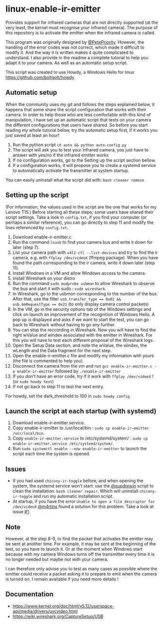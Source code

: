 # linux-enable-ir-emitter
Provides support for infrared cameras that are not directly supported (at the very least, the kernel must recognise your infrared camera). The purpose of this repository is to activate the emitter when the infrared camera is called. 

This program was originally designed by [@PetePriority](https://github.com/PetePriority/chicony-ir-toggle). However, the handling of the error codes was not correct, which made it difficult to modify it. And the way it is written makes it quite complicated to understand. I also provide in the readme a complete tutorial to help you adapt it to your camera. As well as an automatic setup script. 

This script was created to use Howdy, a Windows Hello for linux <https://github.com/boltgolt/howdy>.

## Automatic setup
When the community uses my git and follows the steps explained below, it happens that some share the script configuration that works with their camera. 
In order to help those who are less comfortable with this kind of manipulation, I have set up an automatic script that tests on your camera the different configurations that users have shared. 
So before you start reading my whole tutorial below, try the automatic setup first, if it works you just saved at least an hour! 

1. Run the python script `cd auto && python auto-config.py`
2. The script will ask you to test your infrared camera, you just have to answer with yes/no if the infrared emitter works
3. If no configuration works, go to the Setting up the script section bellow.
4. If a configuration works, it will propose you to create a systemd service to automatically activate the transmitter at system startup. 

You can easily uninstall what the script did with: `bash cleaner remove`

## Setting up the script
(For information, the values used in the script are the one that works for my Lenovo T15.)
Before starting all these steps; some users have shared their script settings. Take a look in `config.txt`, if you find your computer (or perhaps a similar reference), you can go directly to step 11 and modify the lines referenced by `config.txt`.

1. Download enable-ir-emitter.c
2. Run the command `lsusb` to find your camera bus and write it down for later (step 7).
3. List your camera path with `v4l2-ctl --list-devices` and try to find the ir camera, e.g. with `ffplay /dev/videoX` (ffmpeg package).
When you have found the path corresponding to the ir camera, write it down later (step 11).
4. Install Windows in a VM and allow Windows access to the camera.
5. Install Wireshark on your distro
6. Run the command `sudo modprobe usbmon` to allow Wireshark to observe the bus and start it with sudo : `sudo wireshark`.
8. In Wireshark, go to the usbmon corresponding to the number of the bus. After that, use the filter `usb.transfer_type == 0x02 && usb.bmRequestType == 0x21` (to only display camera control packets)
9. In the VM, go in the security options tab of the Windows settings and click on launch an improvement of the recognition of Windows Hello. A pop up is displayed and asks if we want to start the test, you can go back to Wireshark without having to go any further.
10. You can stop the reccording in Wireshark. Now you will have to find the right wValue and wIndex associated with the emitter in Wireshark. For this you will have to test each different proposal of the Wireshark logs.
11. Open the Setup Data section, and note the wValue, the wIndex, the wLength and the Data fragment for the next step.
12. Open the enable-ir-emitter.c file and modify my information with yours (the file is commented to help you).
13. Disconnect the camera from the vm and run `gcc enable-ir-emitter.c -o enable-ir-emitter` followed by `./enable-ir-emitter`
14. If you don't have an error code, try if it work with `ffplay /dev/videoX` ! (or `sudo howdy test`)
15. If not go back to step 11 to test the next entry.

For howdy, set the dark_threshold to 100 in `sudo howdy config`

## Launch the script at each startup (with systemd)
1. Download enable-ir-emitter.service.
2. Copy enable-ir-emitter to /usr/local/bin : `sudo cp enable-ir-emitter /usr/local/bin`.
3. Copy `enable-ir-emitter.service` to /etc/systemd/system/ : `sudo cp enable-ir-emitter.service /etc/systemd/system/`.
4. Run `sudo systemctl enable --now enable-ir-emitter` to launch the script each time the system is opened.

## Issues
- If you had used `chicony-ir-toggle` before, and when opening the system, the systemd service won't start: use the [@supdrewin](https://github.com/supdrewin) script to clean the installation: `bash cleaner repair`. Which will uninstall `chicony-ir-toggle` and run my automatic installation script. 
- At startup, if you have the error `Unable to open a file descriptor for /dev/videoX` [@m4rtins](https://github.com/m4rtins) found a solution for this problem. Take a look at issue [#1](https://github.com/EmixamPP/linux-enable-ir-emitter/issues/1).

## Note
However, at the step 8-9, to find the packet that activates the emitter may be sent at another time. For example, it may be sent at the beginning of the test, so you have to launch it. Or at the moment when Windows start because with my camera Windows turns off the transmitter every time it is no longer needed but maybe not with your camera.

I can therefore only advise you to test as many cases as possible where the emitter could receive a packet asking it to prepare to emit when the camera is turned on. I remain available if you need more details !

## Documentation
* <https://www.kernel.org/doc/html/v5.12/userspace-api/media/drivers/uvcvideo.html>
* <https://wiki.wireshark.org/CaptureSetup/USB>
